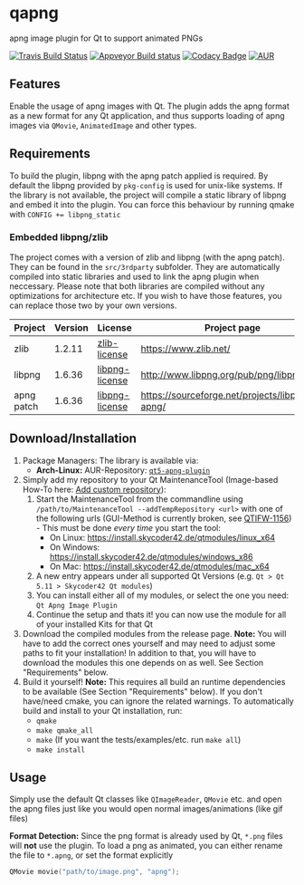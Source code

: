 # qapng
apng image plugin for Qt to support animated PNGs

[![Travis Build Status](https://travis-ci.org/Skycoder42/qapng.svg?branch=master)](https://travis-ci.org/Skycoder42/qapng)
[![Appveyor Build status](https://ci.appveyor.com/api/projects/status/ct2nkn1yw20wgt52?svg=true)](https://ci.appveyor.com/project/Skycoder42/qapng)
[![Codacy Badge](https://api.codacy.com/project/badge/Grade/ff6fe2b9ed6247939a006ab68f7d45b8)](https://www.codacy.com/app/Skycoder42/qapng)
[![AUR](https://img.shields.io/aur/version/qt5-apng-plugin.svg)](https://aur.archlinux.org/pkgbase/qt5-apng-plugin/)

## Features
Enable the usage of apng images with Qt. The plugin adds the apng format as a new format for any Qt application, and thus supports loading of apng images via `QMovie`, `AnimatedImage` and other types.

## Requirements
To build the plugin, libpng with the apng patch applied is required. By default the libpng provided by `pkg-config` is used for unix-like systems. If the library is not available, the project will compile a static library of libpng and embed it into the plugin. You can force this behaviour by running qmake with `CONFIG += libpng_static`

### Embedded libpng/zlib
The project comes with a version of zlib and libpng (with the apng patch). They can be found in the `src/3rdparty` subfolder. They are automatically compiled into static libraries and used to link the apng plugin when neccessary. Please note that both libraries are compiled without any optimizations for architecture etc. If you wish to have those features, you can replace those two by your own versions.

 Project	| Version	| License																	| Project page
------------|-----------|---------------------------------------------------------------------------|--------------
 zlib		| 1.2.11	| [zlib-license](https://www.zlib.net/zlib_license.html)					| https://www.zlib.net/
 libpng		| 1.6.36	| [libpng-license](http://www.libpng.org/pub/png/src/libpng-LICENSE.txt)	| http://www.libpng.org/pub/png/libpng.html
 apng patch	| 1.6.36	| [libpng-license](http://www.libpng.org/pub/png/src/libpng-LICENSE.txt)	| https://sourceforge.net/projects/libpng-apng/

## Download/Installation
1. Package Managers: The library is available via:
	- **Arch-Linux:** AUR-Repository: [`qt5-apng-plugin`](https://aur.archlinux.org/pkgbase/qt5-apng-plugin/)
2. Simply add my repository to your Qt MaintenanceTool (Image-based How-To here: [Add custom repository](https://github.com/Skycoder42/QtModules/blob/master/README.md#add-my-repositories-to-qt-maintenancetool)):
	1. Start the MaintenanceTool from the commandline using `/path/to/MaintenanceTool --addTempRepository <url>` with one of the following urls (GUI-Method is currently broken, see [QTIFW-1156](https://bugreports.qt.io/browse/QTIFW-1156)) - This must be done *every time* you start the tool:
		- On Linux: https://install.skycoder42.de/qtmodules/linux_x64
		- On Windows: https://install.skycoder42.de/qtmodules/windows_x86
		- On Mac: https://install.skycoder42.de/qtmodules/mac_x64
	2. A new entry appears under all supported Qt Versions (e.g. `Qt > Qt 5.11 > Skycoder42 Qt modules`)
	3. You can install either all of my modules, or select the one you need: `Qt Apng Image Plugin`
	4. Continue the setup and thats it! you can now use the module for all of your installed Kits for that Qt
3. Download the compiled modules from the release page. **Note:** You will have to add the correct ones yourself and may need to adjust some paths to fit your installation! In addition to that, you will have to download the modules this one depends on as well. See Section "Requirements" below.
4. Build it yourself! **Note:** This requires all build an runtime dependencies to be available (See Section "Requirements" below). If you don't have/need cmake, you can ignore the related warnings. To automatically build and install to your Qt installation, run:
	- `qmake`
	- `make qmake_all`
	- `make` (If you want the tests/examples/etc. run `make all`)
	- `make install`

## Usage
Simply use the default Qt classes like `QImageReader`, `QMovie` etc. and open the apng files just like you would open normal images/animations (like gif files)

**Format Detection:**
Since the png format is already used by Qt, `*.png` files will **not** use the plugin. To load a png as animated, you can either rename the file to `*.apng`, or set the format explicitly

```cpp
QMovie movie("path/to/image.png", "apng");
```

